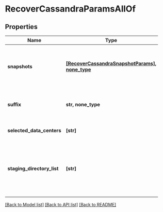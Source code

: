 # RecoverCassandraParamsAllOf


## Properties
Name | Type | Description | Notes
------------ | ------------- | ------------- | -------------
**snapshots** | [**[RecoverCassandraSnapshotParams], none_type**](RecoverCassandraSnapshotParams.md) | Specifies the local snapshot ids and other details of the Objects to be recovered. | 
**suffix** | **str, none_type** | A suffix that is to be applied to all recovered objects. | [optional] 
**selected_data_centers** | **[str]** | Selected Data centers for this cluster. | [optional] 
**staging_directory_list** | **[str]** | Specifies the directory on the primary to copy the files which are to be uploaded using destination sstableloader. | [optional] 

[[Back to Model list]](../README.md#documentation-for-models) [[Back to API list]](../README.md#documentation-for-api-endpoints) [[Back to README]](../README.md)


